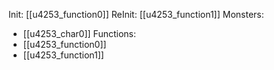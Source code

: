 Init: [[u4253_function0]]
ReInit: [[u4253_function1]]
Monsters:
- [[u4253_char0]]
Functions:
- [[u4253_function0]]
- [[u4253_function1]]
